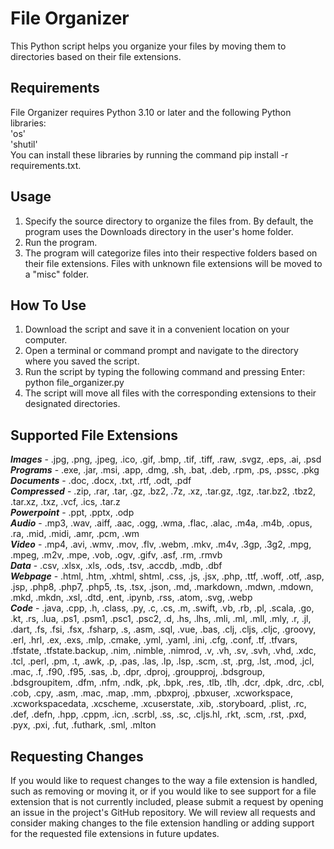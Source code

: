 # File Organizer
This Python script helps you organize your files by moving them to directories based on their file extensions.
## Requirements
File Organizer requires Python 3.10 or later and the following Python libraries:  
'os'  
'shutil'  
You can install these libraries by running the command pip install -r requirements.txt. 
## Usage
1. Specify the source directory to organize the files from. By default, the program uses the Downloads directory in the user's home folder.
2. Run the program.
3. The program will categorize files into their respective folders based on their file extensions. Files with unknown file extensions will be moved to a "misc" folder.
## How To Use
1. Download the script and save it in a convenient location on your computer.
2. Open a terminal or command prompt and navigate to the directory where you saved the script.
3. Run the script by typing the following command and pressing Enter: python file_organizer.py
4. The script will move all files with the corresponding extensions to their designated directories.
## Supported File Extensions
***Images*** - .jpg, .png, .jpeg, .ico, .gif, .bmp, .tif, .tiff, .raw, .svgz, .eps, .ai, .psd  
***Programs*** - .exe, .jar, .msi, .app, .dmg, .sh, .bat, .deb, .rpm, .ps, .pssc, .pkg  
***Documents*** - .doc, .docx, .txt, .rtf, .odt, .pdf  
***Compressed*** - .zip, .rar, .tar, .gz, .bz2, .7z, .xz, .tar.gz, .tgz, .tar.bz2, .tbz2, .tar.xz, .txz, .vcf, .ics, .tar.z  
***Powerpoint*** - .ppt, .pptx, .odp  
***Audio*** - .mp3, .wav, .aiff, .aac, .ogg, .wma, .flac, .alac, .m4a, .m4b, .opus, .ra, .mid, .midi, .amr, .pcm, .wm  
***Video*** - .mp4, .avi, .wmv, .mov, .flv, .webm, .mkv, .m4v, .3gp, .3g2, .mpg, .mpeg, .m2v, .mpe, .vob, .ogv, .gifv, .asf, .rm, .rmvb  
***Data*** - .csv, .xlsx, .xls, .ods, .tsv, .accdb, .mdb, .dbf  
***Webpage*** - .html, .htm, .xhtml, shtml, .css, .js, .jsx, .php, .ttf, .woff, .otf, .asp, .jsp, .php8, .php7, .php5, .ts, .tsx, .json, .md, .markdown, .mdwn, .mdown, .mkd, .mkdn, .xsl, .dtd, .ent, .ipynb, .rss, .atom, .svg, .webp  
***Code*** - .java, .cpp, .h, .class, .py, .c, .cs, .m, .swift, .vb, .rb, .pl, .scala, .go, .kt, .rs, .lua, .ps1, .psm1, .psc1, .psc2, .d, .hs, .lhs, .mli, .ml, .mll, .mly, .r, .jl, .dart, .fs, .fsi, .fsx, .fsharp, .s, .asm, .sql, .vue, .bas, .clj, .cljs, .cljc, .groovy, .erl, .hrl, .ex, .exs, .mlp, .cmake, .yml, .yaml, .ini, .cfg, .conf, .tf, .tfvars, .tfstate, .tfstate.backup, .nim, .nimble, .nimrod, .v, .vh, .sv, .svh, .vhd, .xdc, .tcl, .perl, .pm, .t, .awk, .p, .pas, .las, .lp, .lsp, .scm, .st, .prg, .lst, .mod, .jcl, .mac, .f, .f90, .f95, .sas, .b, .dpr, .dproj, .groupproj, .bdsgroup, .bdsgroupitem, .dfm, .nfm, .ndk, .pk, .bpk, .res, .tlb, .tlh, .dcr, .dpk, .drc, .cbl, .cob, .cpy, .asm, .mac, .map, .mm, .pbxproj, .pbxuser, .xcworkspace, .xcworkspacedata, .xcscheme, .xcuserstate, .xib, .storyboard, .plist, .rc, .def, .defn, .hpp, .cppm, .icn, .scrbl, .ss, .sc, .cljs.hl, .rkt, .scm, .rst, .pxd, .pyx, .pxi, .fut, .futhark, .sml, .mlton
## Requesting Changes
If you would like to request changes to the way a file extension is handled, such as removing or moving it, or if you would like to see support for a file extension that is not currently included, please submit a request by opening an issue in the project's GitHub repository. We will review all requests and consider making changes to the file extension handling or adding support for the requested file extensions in future updates.
